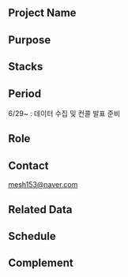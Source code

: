 ## Project Name

## Purpose

## Stacks

## Period

6/29~ : 데이터 수집 및 컨콜 발표 준비

## Role

## Contact

mesh153@naver.com

## Related Data

## Schedule

## Complement 

